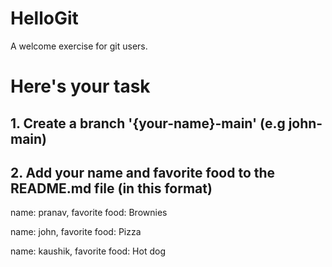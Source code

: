 # HelloGit
A welcome exercise for git users.

# Here's your task
## 1. Create a branch '{your-name}-main' (e.g john-main)
## 2. Add your name and favorite food to the README.md file (in this format)

name: pranav,
favorite food: Brownies

name: john,
favorite food: Pizza

name: kaushik,
favorite food: Hot dog
